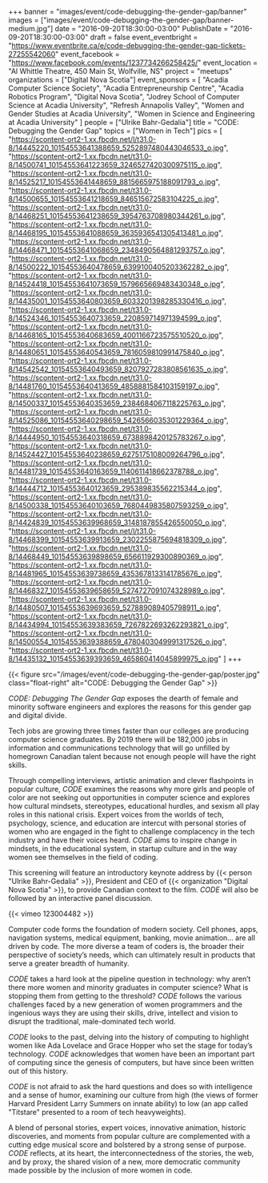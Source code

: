 +++
banner = "images/event/code-debugging-the-gender-gap/banner"
images = ["images/event/code-debugging-the-gender-gap/banner-medium.jpg"]
date = "2016-09-20T18:30:00-03:00"
PublishDate = "2016-09-20T18:30:00-03:00"
draft = false
event_eventbright = "https://www.eventbrite.ca/e/code-debugging-the-gender-gap-tickets-27255542060"
event_facebook = "https://www.facebook.com/events/1237734266258425/"
event_location = "Al Whittle Theatre, 450 Main St, Wolfville, NS"
project = "meetups"
organizations = ["Digital Nova Scotia"]
event_sponsors = [
    "Acadia Computer Science Society", 
    "Acadia Entrepreneurship Centre", 
    "Acadia Robotics Program", 
    "Digital Nova Scotia", 
    "Jodrey School of Computer Science at Acadia University",
    "Refresh Annapolis Valley",
    "Women and Gender Studies at Acadia University",
    "Women in Science and Engineering at Acadia University"
]
people = ["Ulrike Bahr-Gedalia"]
title = "CODE: Debugging the Gender Gap"
topics = ["Women in Tech"]
pics = [
    "https://scontent-ort2-1.xx.fbcdn.net/l/t31.0-8/14445220_10154553641388659_5252897480443046533_o.jpg",
    "https://scontent-ort2-1.xx.fbcdn.net/t31.0-8/14500741_10154553641223659_3246527420300975115_o.jpg",
    "https://scontent-ort2-1.xx.fbcdn.net/t31.0-8/14525217_10154553641448659_8815665975188091793_o.jpg",
    "https://scontent-ort2-1.xx.fbcdn.net/t31.0-8/14500655_10154553641218659_846515672583104225_o.jpg",
    "https://scontent-ort2-1.xx.fbcdn.net/t31.0-8/14468251_10154553641238659_3954763708980344261_o.jpg",
    "https://scontent-ort2-1.xx.fbcdn.net/t31.0-8/14468195_10154553641088659_3635936541305413481_o.jpg",
    "https://scontent-ort2-1.xx.fbcdn.net/t31.0-8/14468471_10154553641068659_2348490564881293757_o.jpg",
    "https://scontent-ort2-1.xx.fbcdn.net/t31.0-8/14500222_10154553640478659_6399100405203362282_o.jpg",
    "https://scontent-ort2-1.xx.fbcdn.net/t31.0-8/14524418_10154553641073659_1579665669483430348_o.jpg",
    "https://scontent-ort2-1.xx.fbcdn.net/t31.0-8/14435001_10154553640803659_6033201398285330416_o.jpg",
    "https://scontent-ort2-1.xx.fbcdn.net/t31.0-8/14524346_10154553640733659_220859714971394599_o.jpg",
    "https://scontent-ort2-1.xx.fbcdn.net/t31.0-8/14468165_10154553640683659_4001166723575510520_o.jpg",
    "https://scontent-ort2-1.xx.fbcdn.net/t31.0-8/14480651_10154553640543659_7816059810991475840_o.jpg",
    "https://scontent-ort2-1.xx.fbcdn.net/t31.0-8/14542542_10154553640493659_8207927283808561635_o.jpg",
    "https://scontent-ort2-1.xx.fbcdn.net/t31.0-8/14481760_10154553640413659_4858881584103159197_o.jpg",
    "https://scontent-ort2-1.xx.fbcdn.net/t31.0-8/14500337_10154553640353659_2384684067118225763_o.jpg",
    "https://scontent-ort2-1.xx.fbcdn.net/t31.0-8/14525086_10154553640298659_5426566035301229364_o.jpg",
    "https://scontent-ort2-1.xx.fbcdn.net/t31.0-8/14444950_10154553640318659_6738898420125783267_o.jpg",
    "https://scontent-ort2-1.xx.fbcdn.net/t31.0-8/14524427_10154553640238659_6275175108009264796_o.jpg",
    "https://scontent-ort2-1.xx.fbcdn.net/t31.0-8/14481739_10154553640163659_1140611418662378788_o.jpg",
    "https://scontent-ort2-1.xx.fbcdn.net/t31.0-8/14444712_10154553640123659_295389835562215344_o.jpg",
    "https://scontent-ort2-1.xx.fbcdn.net/t31.0-8/14500338_10154553640103659_7680449835807593259_o.jpg",
    "https://scontent-ort2-1.xx.fbcdn.net/t31.0-8/14424839_10154553639968659_3148187855426550050_o.jpg",
    "https://scontent-ort2-1.xx.fbcdn.net/l/t31.0-8/14468399_10154553639913659_2302255875694818309_o.jpg",
    "https://scontent-ort2-1.xx.fbcdn.net/t31.0-8/14468449_10154553639898659_656611929300890369_o.jpg",
    "https://scontent-ort2-1.xx.fbcdn.net/t31.0-8/14481965_10154553639738659_4353678133141785676_o.jpg",
    "https://scontent-ort2-1.xx.fbcdn.net/t31.0-8/14468327_10154553639658659_5274727091074328989_o.jpg",
    "https://scontent-ort2-1.xx.fbcdn.net/t31.0-8/14480507_10154553639693659_527889089405798911_o.jpg",
    "https://scontent-ort2-1.xx.fbcdn.net/t31.0-8/14434994_10154553639383659_7267822693262293821_o.jpg",
    "https://scontent-ort2-1.xx.fbcdn.net/t31.0-8/14500554_10154553639388659_4780403049991317526_o.jpg",
    "https://scontent-ort2-1.xx.fbcdn.net/t31.0-8/14435132_10154553639393659_465860414045899975_o.jpg"
]
+++

{{< figure src="/images/event/code-debugging-the-gender-gap/poster.jpg" class="float-right" alt="CODE: Debugging the Gender Gap" >}}

_CODE: Debugging The Gender Gap_ exposes the dearth of female and minority 
software engineers and explores the reasons for this gender gap and digital divide.

Tech jobs are growing three times faster than our colleges are producing computer science 
graduates. By 2019 there will be 182,000 jobs in information and communications technology 
that will go unfilled by homegrown Canadian talent because not enough people will have the right skills. 

Through compelling interviews, artistic animation and clever flashpoints in popular culture, 
_CODE_ examines the reasons why more girls and people of color are not seeking out 
opportunities in computer science and explores how cultural mindsets, stereotypes, 
educational hurdles, and sexism all play roles in this national crisis. Expert voices from the 
worlds of tech, psychology, science, and education are intercut with personal stories of women 
who are engaged in the fight to challenge complacency in the tech industry and have their 
voices heard. _CODE_ aims to inspire change in mindsets, in the educational system, in startup 
culture and in the way women see themselves in the field of coding.

This screening will feature an introductory keynote address by {{< person "Ulrike Bahr-Gedalia" >}}, 
President and CEO of {{< organization "Digital Nova Scotia" >}}, to provide Canadian context to the film. 
_CODE_ will also be followed by an interactive panel discussion.

{{< vimeo 123004482 >}}


Computer code forms the foundation of modern society. Cell phones, apps, navigation systems, 
medical equipment, banking, movie animation… are all driven by code. The more diverse a 
team of coders is, the broader their perspective of society’s needs, which can ultimately result 
in products that serve a greater breadth of humanity.

_CODE_ takes a hard look at the pipeline question in technology: why aren’t there more women 
and minority graduates in computer science? What is stopping them from getting to the 
threshold? _CODE_ follows the various challenges faced by a new generation of women 
programmers and the ingenious ways they are using their skills, drive, intellect and vision to 
disrupt the traditional, male-dominated tech world.

_CODE_ looks to the past, delving into the history of computing to highlight women like Ada 
Lovelace and Grace Hopper who set the stage for today’s technology. _CODE_ acknowledges that 
women have been an important part of computing since the genesis of computers, but have 
since been written out of this history.

_CODE_ is not afraid to ask the hard questions and does so with intelligence and a sense of 
humor, examining our culture from high (the views of former Harvard President Larry Summers
on innate ability) to low (an app called "Titstare" presented to a room of tech heavyweights).

A blend of personal stories, expert voices, innovative animation, historic discoveries, and 
moments from popular culture are complemented with a cutting edge musical score and 
bolstered by a strong sense of purpose. _CODE_ reflects, at its heart, the interconnectedness of 
the stories, the web, and by proxy, the shared vision of a new, more democratic community 
made possible by the inclusion of more women in code.
